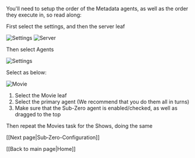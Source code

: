 You'll need to setup the order of the Metadata agents, as well as the order they execute in, so read along:

First select the settings, and then the server leaf

![Settings](https://github.com/pannal/Sub-Zero.bundle/blob/master/Wiki/Images/Agent_Conf1.png) ![Server](https://github.com/pannal/Sub-Zero.bundle/blob/master/Wiki/Images/Agent_Conf2.png)

Then select Agents

![Settings](https://github.com/pannal/Sub-Zero.bundle/blob/master/Wiki/Images/Agent_Conf3.png) 

Select as below:

![Movie](https://github.com/pannal/Sub-Zero.bundle/blob/master/Wiki/Images/Agent_Conf4.png)

1. Select the Movie leaf
2. Select the primary agent (We recommend that you do them all in turns)
3. Make sure that the Sub-Zero agent is enabled/checked, as well as dragged to the top

Then repeat the Movies task for the Shows, doing the same

[[Next page|Sub‐Zero-Configuration]]

[[Back to main page|Home]]